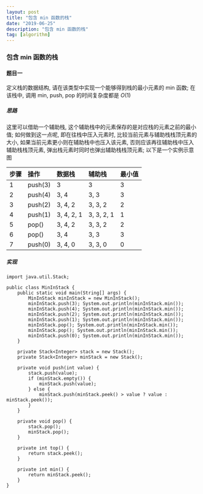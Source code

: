 ```yaml
---
layout: post
title: "包含 min 函数的栈"
date: "2019-06-25"
description: "包含 min 函数的栈"
tag: [algorithm]
---
```


### 包含 min 函数的栈

#### 题目一
定义栈的数据结构, 请在该类型中实现一个能够得到栈的最小元素的 min 函数; 在该栈中, 调用 min, push, pop 的时间复杂度都是 $O(1)$

##### 思路
这里可以借助一个辅助栈, 这个辅助栈中的元素保存的是对应栈的元素之前的最小值; 如何做到这一点呢, 即在往栈中压入元素时, 比较当前元素与辅助栈栈顶元素的大小, 如果当前元素更小则在辅助栈中也压入该元素, 否则应该再往辅助栈中压入辅助栈栈顶元素, 弹出栈元素时同时也弹出辅助栈栈顶元素; 以下是一个实例示意图

| 步骤 | 操作 | 数据栈 | 辅助栈 | 最小值 |
| :--- | :--- | :--- | :--- | :--- |
| 1 | push(3) | 3 | 3 | 3 |
| 2 | push(4) | 3, 4 | 3, 3 | 3 |
| 3 | push(2) | 3, 4, 2 | 3, 3, 2 | 2 |
| 4 | push(1) | 3, 4, 2, 1 | 3, 3, 2, 1 | 1 |
| 5 | pop() | 3, 4, 2 | 3, 3, 2 | 2 |
| 6 | pop() | 3, 4 | 3, 3 | 3 |
| 7 | push(0) | 3, 4, 0 | 3, 3, 0 | 0 |

##### 实现
```
import java.util.Stack;

public class MinInStack {
    public static void main(String[] args) {
        MinInStack minInStack = new MinInStack();
        minInStack.push(3); System.out.println(minInStack.min());
        minInStack.push(4); System.out.println(minInStack.min());
        minInStack.push(2); System.out.println(minInStack.min());
        minInStack.push(1); System.out.println(minInStack.min());
        minInStack.pop(); System.out.println(minInStack.min());
        minInStack.pop(); System.out.println(minInStack.min());
        minInStack.push(0); System.out.println(minInStack.min());
    }

    private Stack<Integer> stack = new Stack();
    private Stack<Integer> minStack = new Stack();

    private void push(int value) {
        stack.push(value);
        if (minStack.empty()) {
            minStack.push(value);
        } else {
            minStack.push(minStack.peek() > value ? value : minStack.peek());
        }
    }

    private void pop() {
        stack.pop();
        minStack.pop();
    }

    private int top() {
        return stack.peek();
    }

    private int min() {
        return minStack.peek();
    }
}
```
